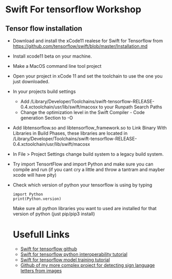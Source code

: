 # Swift For tensorflow Workshop

## Tensor flow installation

- Download and install the xCode11 realese for Swift for Tensorflow from https://github.com/tensorflow/swift/blob/master/Installation.md
- Install xcode11 beta on your machine.
- Make a MacOS command line tool project
- Open your project in xCode 11 and set the toolchain to use the one you just downloaded.
- In your projects build settings 
  - Add /Library/Developer/Toolchains/swift-tensorflow-RELEASE-0.4.xctoolchain/usr/lib/swift/macosx to your Runpath Search Paths
  - Change the optimization level in the Swift Compiler - Code generation Section to -O
- Add libtensorflow.so and libtensorflow_framework.so to Link Binary With Libraries in Build Phases, these libraries are located in /Library/Developer/Toolchains/swift-tensorflow-RELEASE-0.4.xctoolchain/usr/lib/swift/macosx
- In File > Project Settings change build system to a legacy build system.

- Try import TensortFlow and import Python and make sure you can compile and run (if you cant cry a little and throw a tantram and mayber xcode will have pity)
- Check which version of python your tensorflow is using by typing 
  ```
  import Python
  print(Python.version)
  ```
  Make sure all python libraries you want to used are installed for that version of python (just pip/pip3 install)
  
  # Usefull Links
  - [Swift for tensorflow github](https://github.com/tensorflow/swift)
  - [Swift for tensorflow python interoperability tutorial](https://colab.research.google.com/github/tensorflow/swift/blob/master/docs/site/tutorials/python_interoperability.ipynb)
  - [Swift for tensorflow model training tutorial](https://colab.research.google.com/github/tensorflow/swift/blob/master/docs/site/tutorials/model_training_walkthrough.ipynb)
  - [Github of my more complex project for detecting sign language letters from images](https://github.com/meirrosendorff/tensorForSwiftModels/blob/ASL/README.md)
